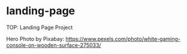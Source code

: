 # landing-page
TOP: Landing Page Project

Hero Photo by Pixabay: https://www.pexels.com/photo/white-gaming-console-on-wooden-surface-275033/